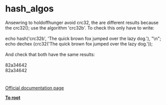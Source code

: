 # hash_algos



Ansewring to holdoffhunger avoid crc32, the are different results because the crc32(); use the algorithm &apos;crc32b&apos;. To check this only have to write:<br><br>echo hash(&apos;crc32b&apos;, &apos;The quick brown fox jumped over the lazy dog.&apos;), "\n";<br>echo dechex (crc32(&apos;The quick brown fox jumped over the lazy dog.&apos;));<br><br>And check that both have the same results:<br><br>82a34642<br>82a34642  

#

[Official documentation page](https://www.php.net/manual/en/function.hash-algos.php)

**[To root](/README.md)**